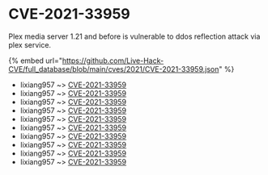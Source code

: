 # CVE-2021-33959

Plex media server 1.21 and before is vulnerable to ddos reflection attack via plex service.

{% embed url="https://github.com/Live-Hack-CVE/full_database/blob/main/cves/2021/CVE-2021-33959.json" %}


* lixiang957 ~> [CVE-2021-33959](https://www.alice-snow.ru/2021/database/cve-2021-33959/cve-2021-33959-lixiang957)
* lixiang957 ~> [CVE-2021-33959](https://www.alice-snow.ru/2021/database/cve-2021-33959/cve-2021-33959-lixiang957)
* lixiang957 ~> [CVE-2021-33959](https://www.alice-snow.ru/2021/database/cve-2021-33959/cve-2021-33959-lixiang957)
* lixiang957 ~> [CVE-2021-33959](https://www.alice-snow.ru/2021/database/cve-2021-33959/cve-2021-33959-lixiang957)
* lixiang957 ~> [CVE-2021-33959](https://www.alice-snow.ru/2021/database/cve-2021-33959/cve-2021-33959-lixiang957)
* lixiang957 ~> [CVE-2021-33959](https://www.alice-snow.ru/2021/database/cve-2021-33959/cve-2021-33959-lixiang957)
* lixiang957 ~> [CVE-2021-33959](https://www.alice-snow.ru/2021/database/cve-2021-33959/cve-2021-33959-lixiang957)
* lixiang957 ~> [CVE-2021-33959](https://www.alice-snow.ru/2021/database/cve-2021-33959/cve-2021-33959-lixiang957)
* lixiang957 ~> [CVE-2021-33959](https://www.alice-snow.ru/2021/database/cve-2021-33959/cve-2021-33959-lixiang957)
* lixiang957 ~> [CVE-2021-33959](https://www.alice-snow.ru/2021/database/cve-2021-33959/cve-2021-33959-lixiang957)